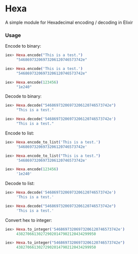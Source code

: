 # Hexa
A simple module for Hexadecimal encoding / decoding in Elixir

### Usage

Encode to binary:
```elixir
iex> Hexa.encode("This is a test.")
     "54686973206973206120746573742e"

iex> Hexa.encode('This is a test.')
     "54686973206973206120746573742e"

iex> Hexa.encode(123456)
     "1e240"
```

Decode to binary:
```elixir
iex> Hexa.decode("54686973206973206120746573742e")
     "This is a test."

iex> Hexa.decode('54686973206973206120746573742e')
     "This is a test."
```

Encode to list:
```elixir
iex> Hexa.encode_to_list('This is a test.')
     '54686973206973206120746573742e'

iex> Hexa.encode_to_list("This is a test.")
     '54686973206973206120746573742e'

iex> Hexa.encode(123456)
     '1e240'
```

Decode to list:
```elixir
iex> Hexa.decode('54686973206973206120746573742e')
     'This is a test.'

iex> Hexa.decode("54686973206973206120746573742e")
     'This is a test.'
```

Convert hex to integer:
```elixir
iex> Hexa.to_integer('54686973206973206120746573742e')
     438270661302729020147902120434299950

iex> Hexa.to_integer("54686973206973206120746573742e")
     438270661302729020147902120434299950
```
